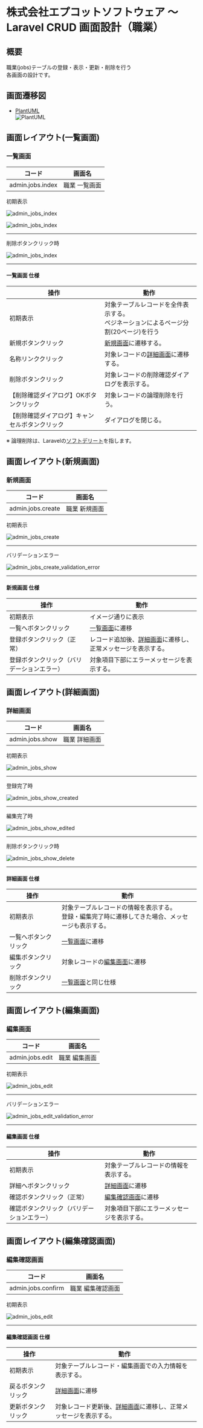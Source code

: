 # 株式会社エプコットソフトウェア ～ Laravel CRUD 画面設計（職業）

## 概要

職業(jobs)テーブルの登録・表示・更新・削除を行う  
各画面の設計です。

## 画面遷移図

- [PlantUML](https://www.plantuml.com/plantuml/umla/TL91Im915Bw_Np7OBH0yxo4yHD1lY0xYZhYWkx8xKX91kH0KMHqYCkiYfIL4aeAHGJzcozqzzHTwpdDis2KFRtpVlFUzxtkpUKyKN56lLg1icPpnQaqqcCczeclLXENOWFU2i-XmCdjuPdkmo3DVRmTHhnzUJkExReOLF6RP9jy56OtPrJ3gdGV-RT3y3FoHGg_Fml7mv-DcSps9V5-qmlumXHwVnEtxFnerc-WpR3xM4uxBsSe6_dAvH8MchkXol00wZB0zZKzVqyJHqmWdQsrUsTc1UJ32oMFSELgs4FYlmCuO5KY6Uir4I0bK1TGe2t3NmdKQoGgQfqdXfYLW7eom-nuDMkcfXEkc7RjakLLOd0R9qXgtLhTPDhkclnt3bBQaSWIaMKQF53HV0dyG-3x-KIKLNX9Ojh02ojAIcGWnf-S26ObPBPXf_IfVMiOaQKPsqtA13WGa6-n3djicVjA_)  
  ![PlantUML](./images/screen-transition-diagrams.svg)  

## 画面レイアウト(一覧画面)

### 一覧画面

| コード | 画面名 |
| --- | --- |
| admin.jobs.index | 職業 一覧画面 |

初期表示

![admin_jobs_index](./images/admin_jobs_index.png)  

![admin_jobs_index](./images/admin_jobs_index_pagination.png)  

---

削除ボタンクリック時

![admin_jobs_index](./images/admin_jobs_index_delete.png)  

---

#### 一覧画面 仕様

| 操作 | 動作 |
| --- | --- |
| 初期表示 | 対象テーブルレコードを全件表示する。<br>ペジネーションによるページ分割(20ページ)を行う |
| 新規ボタンクリック | [新規画面](#新規画面)に遷移する。 |
| 名称リンククリック | 対象レコードの[詳細画面](#詳細画面)に遷移する。 |
| 削除ボタンクリック | 対象レコードの削除確認ダイアログを表示する。 |
| 【削除確認ダイアログ】OKボタンクリック | 対象レコードの論理削除を行う。 |
| 【削除確認ダイアログ】キャンセルボタンクリック | ダイアログを閉じる。 |

※ 論理削除は、Laravelの[ソフトデリート](https://readouble.com/laravel/9.x/ja/eloquent.html#soft-deleting)を指します。

## 画面レイアウト(新規画面)

### 新規画面

| コード | 画面名 |
| --- | --- |
| admin.jobs.create | 職業 新規画面 |

初期表示

![admin_jobs_create](./images/admin_jobs_create.png)  

---

バリデーションエラー

![admin_jobs_create_validation_error](./images/admin_jobs_create_validation_error.png)  

---

#### 新規画面 仕様

| 操作 | 動作 |
| --- | --- |
| 初期表示 | イメージ通りに表示 |
| 一覧へボタンクリック | [一覧画面](#一覧画面)に遷移 |
| 登録ボタンクリック（正常） | レコード追加後、[詳細画面](#詳細画面)に遷移し、正常メッセージを表示する。 |
| 登録ボタンクリック（バリデーションエラー） | 対象項目下部にエラーメッセージを表示する。 |

## 画面レイアウト(詳細画面)

### 詳細画面

| コード | 画面名 |
| --- | --- |
| admin.jobs.show | 職業 詳細画面 |

初期表示

![admin_jobs_show](./images/admin_jobs_show.png)  

---

登録完了時

![admin_jobs_show_created](./images/admin_jobs_show_created.png)  

---

編集完了時

![admin_jobs_show_edited](./images/admin_jobs_show_edited.png)  

---

削除ボタンクリック時

![admin_jobs_show_delete](./images/admin_jobs_show_delete.png)  

---

#### 詳細画面 仕様

| 操作 | 動作 |
| --- | --- |
| 初期表示 | 対象テーブルレコードの情報を表示する。<br>登録・編集完了時に遷移してきた場合、メッセージも表示する。 |
| 一覧へボタンクリック | [一覧画面](#一覧画面)に遷移 |
| 編集ボタンクリック | 対象レコードの[編集画面](#編集画面)に遷移 |
| 削除ボタンクリック | [一覧画面](#一覧画面)と同じ仕様 |

## 画面レイアウト(編集画面)

### 編集画面

| コード | 画面名 |
| --- | --- |
| admin.jobs.edit | 職業 編集画面 |

初期表示

![admin_jobs_edit](./images/admin_jobs_edit.png)  

---

バリデーションエラー

![admin_jobs_edit_validation_error](./images/admin_jobs_edit_validation_error.png)  

---

#### 編集画面 仕様

| 操作 | 動作 |
| --- | --- |
| 初期表示 | 対象テーブルレコードの情報を表示する。 |
| 詳細へボタンクリック | [詳細画面](#詳細画面)に遷移 |
| 確認ボタンクリック（正常） | [編集確認画面](#編集確認画面)に遷移 |
| 確認ボタンクリック（バリデーションエラー） | 対象項目下部にエラーメッセージを表示する。 |

## 画面レイアウト(編集確認画面)

### 編集確認画面

| コード | 画面名 |
| --- | --- |
| admin.jobs.confirm | 職業 編集確認画面 |

初期表示

![admin_jobs_edit](./images/admin_jobs_confirm.png)  

---

#### 編集確認画面 仕様

| 操作 | 動作 |
| --- | --- |
| 初期表示 | 対象テーブルレコード・編集画面での入力情報を表示する。 |
| 戻るボタンクリック | [詳細画面](#詳細画面)に遷移 |
| 更新ボタンクリック | 対象レコード更新後、[詳細画面](#詳細画面)に遷移し、正常メッセージを表示する。 |
